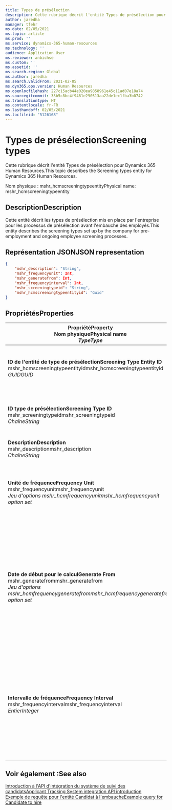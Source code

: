```yaml
---
title: Types de présélection
description: Cette rubrique décrit l'entité Types de présélection pour Dynamics 365 Human Resources.
author: jaredha
manager: tfehr
ms.date: 02/05/2021
ms.topic: article
ms.prod: ''
ms.service: dynamics-365-human-resources
ms.technology: ''
audience: Application User
ms.reviewer: anbichse
ms.custom: ''
ms.assetid: ''
ms.search.region: Global
ms.author: jaredha
ms.search.validFrom: 2021-02-05
ms.dyn365.ops.version: Human Resources
ms.openlocfilehash: 227c15acb44e020ea9858961e45c11ad07e18a74
ms.sourcegitcommit: 33b5c8bc4f9461e290513aa22de1ec1fba3b0742
ms.translationtype: HT
ms.contentlocale: fr-FR
ms.lasthandoff: 02/05/2021
ms.locfileid: "5126168"
---
```

# <a name="screening-types"></a><span data-ttu-id="d15ff-103">Types de présélection</span><span class="sxs-lookup"><span data-stu-id="d15ff-103">Screening types</span></span>

<span data-ttu-id="d15ff-104">Cette rubrique décrit l'entité Types de présélection pour Dynamics 365 Human Resources.</span><span class="sxs-lookup"><span data-stu-id="d15ff-104">This topic describes the Screening types entity for Dynamics 365 Human Resources.</span></span>

<span data-ttu-id="d15ff-105">Nom physique : mshr_hcmscreeningtypeentity</span><span class="sxs-lookup"><span data-stu-id="d15ff-105">Physical name: mshr_hcmscreeningtypeentity</span></span>

## <a name="description"></a><span data-ttu-id="d15ff-106">Description</span><span class="sxs-lookup"><span data-stu-id="d15ff-106">Description</span></span>

<span data-ttu-id="d15ff-107">Cette entité décrit les types de présélection mis en place par l'entreprise pour les processus de présélection avant l'embauche des employés.</span><span class="sxs-lookup"><span data-stu-id="d15ff-107">This entity describes the screening types set up by the company for pre-employment and ongoing employee screening processes.</span></span>

## <a name="json-representation"></a><span data-ttu-id="d15ff-108">Représentation JSON</span><span class="sxs-lookup"><span data-stu-id="d15ff-108">JSON representation</span></span>

```json
{
    "mshr_description": "String",
    "mshr_frequencyunit": Int,
    "mshr_generatefrom": Int,
    "mshr_frequencyinterval": Int,
    "mshr_screeningtypeid": "String",
    "mshr_hcmscreeningtypeentityid": "Guid"
}
```

## <a name="properties"></a><span data-ttu-id="d15ff-109">Propriétés</span><span class="sxs-lookup"><span data-stu-id="d15ff-109">Properties</span></span>

| <span data-ttu-id="d15ff-110">Propriété</span><span class="sxs-lookup"><span data-stu-id="d15ff-110">Property</span></span><br><span data-ttu-id="d15ff-111">**Nom physique**</span><span class="sxs-lookup"><span data-stu-id="d15ff-111">**Physical name**</span></span><br><span data-ttu-id="d15ff-112">**_Type_**</span><span class="sxs-lookup"><span data-stu-id="d15ff-112">**_Type_**</span></span> | <span data-ttu-id="d15ff-113">Cas d’emploi</span><span class="sxs-lookup"><span data-stu-id="d15ff-113">Use</span></span> | <span data-ttu-id="d15ff-114">Description</span><span class="sxs-lookup"><span data-stu-id="d15ff-114">Description</span></span> |
| --- | --- | --- |
| <span data-ttu-id="d15ff-115">**ID de l'entité de type de présélection**</span><span class="sxs-lookup"><span data-stu-id="d15ff-115">**Screening Type Entity ID**</span></span><br><span data-ttu-id="d15ff-116">mshr_hcmscreeningtypeentityid</span><span class="sxs-lookup"><span data-stu-id="d15ff-116">mshr_hcmscreeningtypeentityid</span></span><br><span data-ttu-id="d15ff-117">*GUID*</span><span class="sxs-lookup"><span data-stu-id="d15ff-117">*GUID*</span></span> | <span data-ttu-id="d15ff-118">Lecture seule</span><span class="sxs-lookup"><span data-stu-id="d15ff-118">Read-only</span></span><br><span data-ttu-id="d15ff-119">Requis</span><span class="sxs-lookup"><span data-stu-id="d15ff-119">Required</span></span><br><span data-ttu-id="d15ff-120">Généré par le système</span><span class="sxs-lookup"><span data-stu-id="d15ff-120">System-generated</span></span> | <span data-ttu-id="d15ff-121">Identificateur principal unique de l'enregistrement de type de test.</span><span class="sxs-lookup"><span data-stu-id="d15ff-121">Unique primary identifier for the screening type record.</span></span> |
| <span data-ttu-id="d15ff-122">**ID type de présélection**</span><span class="sxs-lookup"><span data-stu-id="d15ff-122">**Screening Type ID**</span></span><br><span data-ttu-id="d15ff-123">mshr_screeningtypeid</span><span class="sxs-lookup"><span data-stu-id="d15ff-123">mshr_screeningtypeid</span></span><br><span data-ttu-id="d15ff-124">*Chaîne*</span><span class="sxs-lookup"><span data-stu-id="d15ff-124">*String*</span></span> | <span data-ttu-id="d15ff-125">Lecture/écriture</span><span class="sxs-lookup"><span data-stu-id="d15ff-125">Read/write</span></span><br><span data-ttu-id="d15ff-126">Requis</span><span class="sxs-lookup"><span data-stu-id="d15ff-126">Required</span></span> | <span data-ttu-id="d15ff-127">Identificateur unique défini par l'utilisateur pour le type de présélection.</span><span class="sxs-lookup"><span data-stu-id="d15ff-127">User-defined unique identifier for the screening type.</span></span> |
| <span data-ttu-id="d15ff-128">**Description**</span><span class="sxs-lookup"><span data-stu-id="d15ff-128">**Description**</span></span><br><span data-ttu-id="d15ff-129">mshr_description</span><span class="sxs-lookup"><span data-stu-id="d15ff-129">mshr_description</span></span><br><span data-ttu-id="d15ff-130">*Chaîne*</span><span class="sxs-lookup"><span data-stu-id="d15ff-130">*String*</span></span> | <span data-ttu-id="d15ff-131">Lecture/écriture</span><span class="sxs-lookup"><span data-stu-id="d15ff-131">Read/write</span></span><br><span data-ttu-id="d15ff-132">Requis</span><span class="sxs-lookup"><span data-stu-id="d15ff-132">Required</span></span> | <span data-ttu-id="d15ff-133">Description du type de test.</span><span class="sxs-lookup"><span data-stu-id="d15ff-133">The description of the screening type.</span></span> |
| <span data-ttu-id="d15ff-134">**Unité de fréquence**</span><span class="sxs-lookup"><span data-stu-id="d15ff-134">**Frequency Unit**</span></span><br><span data-ttu-id="d15ff-135">mshr_frequencyunit</span><span class="sxs-lookup"><span data-stu-id="d15ff-135">mshr_frequencyunit</span></span><br><span data-ttu-id="d15ff-136">*Jeu d'options mshr_hcmfrequencyunit*</span><span class="sxs-lookup"><span data-stu-id="d15ff-136">*mshr_hcmfrequencyunit option set*</span></span> | <span data-ttu-id="d15ff-137">Lecture/écriture</span><span class="sxs-lookup"><span data-stu-id="d15ff-137">Read/write</span></span><br><span data-ttu-id="d15ff-138">Requis</span><span class="sxs-lookup"><span data-stu-id="d15ff-138">Required</span></span> | <span data-ttu-id="d15ff-139">Décrit la fréquence à laquelle les présélections doivent être effectuées pour la personne désignée.</span><span class="sxs-lookup"><span data-stu-id="d15ff-139">Describes the frequency with which the screening must be completed for the assigned person.</span></span> |
| <span data-ttu-id="d15ff-140">**Date de début pour le calcul**</span><span class="sxs-lookup"><span data-stu-id="d15ff-140">**Generate From**</span></span><br><span data-ttu-id="d15ff-141">mshr_generatefrom</span><span class="sxs-lookup"><span data-stu-id="d15ff-141">mshr_generatefrom</span></span><br><span data-ttu-id="d15ff-142">*Jeu d'options mshr_hcmfrequencygeneratefrom*</span><span class="sxs-lookup"><span data-stu-id="d15ff-142">*mshr_hcmfrequencygeneratefrom option set*</span></span> | <span data-ttu-id="d15ff-143">Lecture/écriture</span><span class="sxs-lookup"><span data-stu-id="d15ff-143">Read-write</span></span><br><span data-ttu-id="d15ff-144">Requis</span><span class="sxs-lookup"><span data-stu-id="d15ff-144">Required</span></span> | <span data-ttu-id="d15ff-145">Si la valeur de fréquence est une valeur autre que Occasionnelle uniquement, la valeur GenerateFrom détermine la date à partir de laquelle calculer le prochain événement de présélection.</span><span class="sxs-lookup"><span data-stu-id="d15ff-145">If the Frequency value is any value other than “One-time only”, the GenerateFrom value determines the date from which to calculate the next screening event.</span></span> |
| <span data-ttu-id="d15ff-146">**Intervalle de fréquence**</span><span class="sxs-lookup"><span data-stu-id="d15ff-146">**Frequency Interval**</span></span><br><span data-ttu-id="d15ff-147">mshr_frequencyinterval</span><span class="sxs-lookup"><span data-stu-id="d15ff-147">mshr_frequencyinterval</span></span><br><span data-ttu-id="d15ff-148">*Entier*</span><span class="sxs-lookup"><span data-stu-id="d15ff-148">*Integer*</span></span> | <span data-ttu-id="d15ff-149">Lecture/écriture</span><span class="sxs-lookup"><span data-stu-id="d15ff-149">Read-write</span></span><br><span data-ttu-id="d15ff-150">Requis</span><span class="sxs-lookup"><span data-stu-id="d15ff-150">Required</span></span> | <span data-ttu-id="d15ff-151">Si la valeur de fréquence est une valeur autre que Occasionnelle uniquement, vous devez définir un intervalle pour les unités de temps entre chaque événement de présélection.</span><span class="sxs-lookup"><span data-stu-id="d15ff-151">If the Frequency value is any value other than “One-time only”, you must define an interval for the units of time between each screening event.</span></span> |

## <a name="see-also"></a><span data-ttu-id="d15ff-152">Voir également :</span><span class="sxs-lookup"><span data-stu-id="d15ff-152">See also</span></span>

[<span data-ttu-id="d15ff-153">Introduction à l'API d'intégration du système de suivi des candidats</span><span class="sxs-lookup"><span data-stu-id="d15ff-153">Applicant Tracking System integration API introduction</span></span>](hr-admin-integration-ats-api-introduction.md)<br>
[<span data-ttu-id="d15ff-154">Exemple de requête pour l'entité Candidat à l'embauche</span><span class="sxs-lookup"><span data-stu-id="d15ff-154">Example query for Candidate to hire</span></span>](hr-admin-integration-ats-api-candidate-to-hire-example-query.md)
